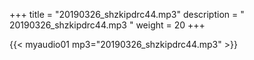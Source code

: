 +++
title = "20190326_shzkipdrc44.mp3"
description = " 20190326_shzkipdrc44.mp3 "
weight = 20
+++

{{< myaudio01 mp3="20190326_shzkipdrc44.mp3" >}}

